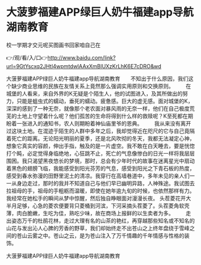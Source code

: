 # 大菠萝福建APP绿巨人奶牛福建app导航湖南教育
校一学期才交元呢买图画书回家咱自己在

👉/观/看/入/口👉http://www.baidu.com/link?url=9GtYscxq2JHtl4wpmtdwIAAxXmBlUXzKrLhK6E7cDRO&wd

大菠萝福建APP绿巨人奶牛福建app导航湖南教育　　不知出于什么原因，我们这个缺少商业思维的民族在友情关系上竟然那么强调实用原则和交换原则。
　　在城堡的人看来，来自外界的K无疑是个陌生人，他的试图进入，及其所做出的努力，只能是蛆虫式的蠕动，垂死的蠕动。疲惫感。巨大的虚无感。面对城堡的K，深深的感到了一种无奈，就像那个老农面对暴风雨的无奈一样，他们在自己极度荒芜的土地上守望着什么呢？他们孤苦的生命将得到什么样的救赎呢？K至死都在期盼着一张进入的通知书，农人则期盼着神仙庙里爷的恩典。
　　我从来没有离开过这块土地。在混迹于陌生的人群中多年之后，我却觉得近在咫尺的它与自己竟隔着死亡的距离。无论阳光明丽的夏季，还是北风吹彻的冬天，我都无法凝定心神，想象它真实的容颜，伸出手指，触及的是一片虚空。我不敢在白天睡去，要是恍惚打个盹，必定觉得身临绝地，心狂跳不止，死亡的气息像惨白的日光一样将我层层围困。我只渴望黑夜悠长的梦境，那时，总会有少年时代的故事在迷离星光中扇动着黑色的翅膀飞临，我能感受到阳光芬芳的气息，感受到阳光之下青石板的热度，感受到春水弥漫的田野里泥土的清凉。我穿行在高墙巷道中，多年未见的亲人们一一从身边走过，那时的我并不知道自己与他们早已幽明异路，人神殊途。我试图去拉祖母的手，祖母的手粗粝而温暖，即使在她年逾九旬的时候，也依然那样有力。我经常在她松手的瞬间从梦中惊醒，然后独自睁眼面对漫漫长夜。
头茬菱花开大半月足够，心急的菱农便要背只菱桶到河滨，下河采摘头茬菱了。头茬菱角软壳薄，肉白脆嫩，生吃为佳，熟吃少味，故在商场上报鲜的以生卖者为多。
　　走出姿态万千的杜鹃花林，走过大理有名的山茶的艳红，再穿越那些知名或不知名的山花与发出沁人心脾的芳香的野草，我们却始终走不出苍山之上终年盘绕于雪峰之间的苍山云雾之中。苍山之云，是为苍山注入了万千情趣的千年情感与性格的装饰。

大菠萝福建APP绿巨人奶牛福建app导航湖南教育

